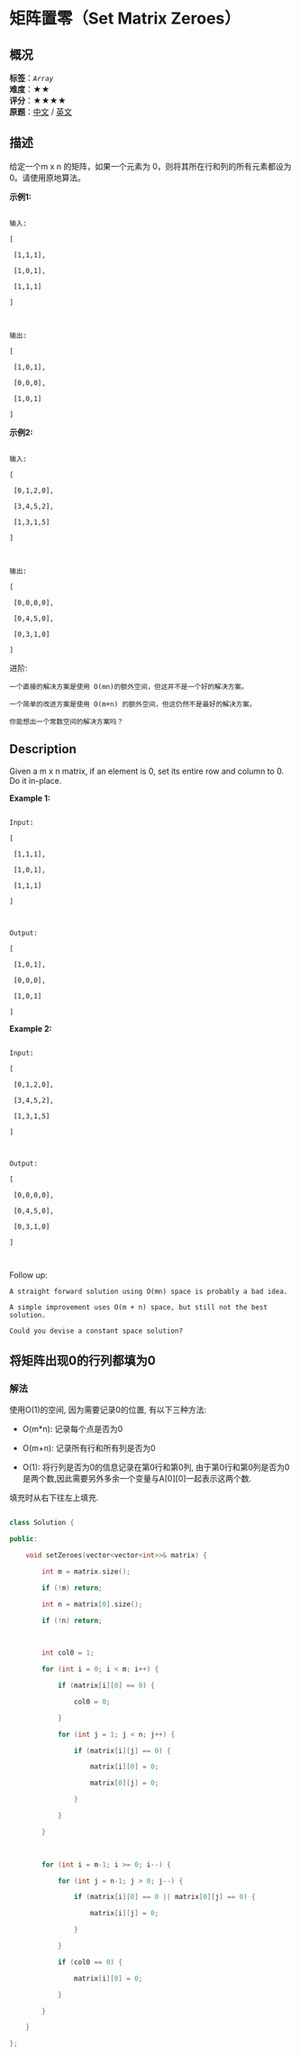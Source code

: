 # 矩阵置零（Set Matrix Zeroes）
## 概况
**标签**：*`Array`*<br>
**难度**：★★<br>
**评分**：★★★★<br>
**原题**：[中文](https://leetcode-cn.com/problems/set-matrix-zeroes) / [英文](https://leetcode.com/problems/set-matrix-zeroes)
## 描述

给定一个m x n 的矩阵，如果一个元素为 0，则将其所在行和列的所有元素都设为 0。请使用原地算法。



**示例1:**

```

输入: 

[

 [1,1,1],

 [1,0,1],

 [1,1,1]

]



输出: 

[

 [1,0,1],

 [0,0,0],

 [1,0,1]

]

```





**示例2:**

```

输入: 

[

 [0,1,2,0],

 [3,4,5,2],

 [1,3,1,5]

]



输出: 

[

 [0,0,0,0],

 [0,4,5,0],

 [0,3,1,0]

]

```



进阶:





	一个直接的解决方案是使用 O(mn)的额外空间，但这并不是一个好的解决方案。

	一个简单的改进方案是使用 O(m+n) 的额外空间，但这仍然不是最好的解决方案。

	你能想出一个常数空间的解决方案吗？



## Description

Given a m x n matrix, if an element is 0, set its entire row and column to 0. Do it in-place.



**Example 1:**

```

Input: 

[

 [1,1,1],

 [1,0,1],

 [1,1,1]

]



Output: 

[

 [1,0,1],

 [0,0,0],

 [1,0,1]

]

```





**Example 2:**

```

Input: 

[

 [0,1,2,0],

 [3,4,5,2],

 [1,3,1,5]

]



Output: 

[

 [0,0,0,0],

 [0,4,5,0],

 [0,3,1,0]

]



```



Follow up:





	A straight forward solution using O(mn) space is probably a bad idea.

	A simple improvement uses O(m + n) space, but still not the best solution.

	Could you devise a constant space solution?





## 将矩阵出现0的行列都填为0

### 解法

使用O(1)的空间, 因为需要记录0的位置, 有以下三种方法:

- O(m*n): 记录每个点是否为0

- O(m+n): 记录所有行和所有列是否为0

- O(1): 将行列是否为0的信息记录在第0行和第0列, 由于第0行和第0列是否为0是两个数,因此需要另外多余一个变量与A[0][0]一起表示这两个数.



填充时从右下往左上填充.



```c++

class Solution {

public:

    void setZeroes(vector<vector<int>>& matrix) {

        int m = matrix.size();

        if (!m) return;

        int n = matrix[0].size();

        if (!n) return;

        

        int col0 = 1;

        for (int i = 0; i < m; i++) {

            if (matrix[i][0] == 0) {

                col0 = 0;

            }

            for (int j = 1; j < n; j++) {

                if (matrix[i][j] == 0) {

                    matrix[i][0] = 0;

                    matrix[0][j] = 0;

                }

            }

        }

        

        for (int i = m-1; i >= 0; i--) {

            for (int j = n-1; j > 0; j--) {

                if (matrix[i][0] == 0 || matrix[0][j] == 0) {

                    matrix[i][j] = 0;

                }

            }

            if (col0 == 0) {

                matrix[i][0] = 0;

            }

        }

    }

};

```